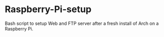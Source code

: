 Raspberry-Pi-setup
==================

Bash script to setup Web and FTP server after a fresh install of Arch on a Raspberry Pi.

